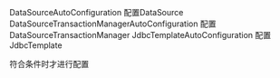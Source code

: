 DataSourceAutoConfiguration
配置DataSource
DataSourceTransactionManagerAutoConfiguration
配置DataSourceTransactionManager
JdbcTemplateAutoConfiguration
配置JdbcTemplate

符合条件时才进行配置